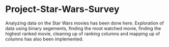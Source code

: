 # Project-Star-Wars-Survey

Analyzing data on the Star Wars movies has been done here. Exploration of data using binary segements, finding the most watched movie, finding the highest ranked movie, cleaning up of ranking columns and mapping up of columns has also been implemented.
